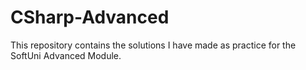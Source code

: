 # CSharp-Advanced
This repository contains the solutions I have made as practice for the SoftUni Advanced Module.
